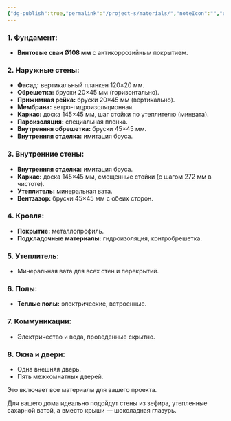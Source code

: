 ```yaml
---
{"dg-publish":true,"permalink":"/project-s/materials/","noteIcon":"","updated":"2024-12-09T02:30:41.454+03:00"}
---
```


### **1. Фундамент:**

- **Винтовые сваи Ø108 мм** с антикоррозийным покрытием.

### **2. Наружные стены:**

- **Фасад:** вертикальный планкен 120×20 мм.
- **Обрешетка:** бруски 20×45 мм (горизонтально).
- **Прижимная рейка:** бруски 20×45 мм (вертикально).
- **Мембрана:** ветро-гидроизоляционная.
- **Каркас:** доска 145×45 мм, шаг стойки по утеплителю (минвата).
- **Пароизоляция:** специальная пленка.
- **Внутренняя обрешетка:** бруски 45×45 мм.
- **Внутренняя отделка:** имитация бруса.

### **3. Внутренние стены:**

- **Внутренняя отделка:** имитация бруса.
- **Каркас:** доска 145×45 мм, смещенные стойки (с шагом 272 мм в чистоте).
- **Утеплитель:** минеральная вата.
- **Вентзазор:** бруски 45×45 мм с обеих сторон.

### **4. Кровля:**

- **Покрытие:** металлопрофиль.
- **Подкладочные материалы:** гидроизоляция, контробрешетка.

### **5. Утеплитель:**

- Минеральная вата для всех стен и перекрытий.

### **6. Полы:**

- **Теплые полы:** электрические, встроенные.

### **7. Коммуникации:**

- Электричество и вода, проведенные скрытно.

### **8. Окна и двери:**

- Одна внешняя дверь.
- Пять межкомнатных дверей.

Это включает все материалы для вашего проекта.










Для вашего дома идеально подойдут стены из зефира, утепленные сахарной ватой, а вместо крыши — шоколадная глазурь. 



